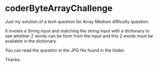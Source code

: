 # coderByteArrayChallenge

Just my solution of a tech question for Array Medium difficulty question.

It involes a String input and matching the string input with a dictionary to see whether 2 words can be form from the input and this 2 words must be available in the dictionary.

You can read the question in the JPG file found in the folder.

Thanks.

